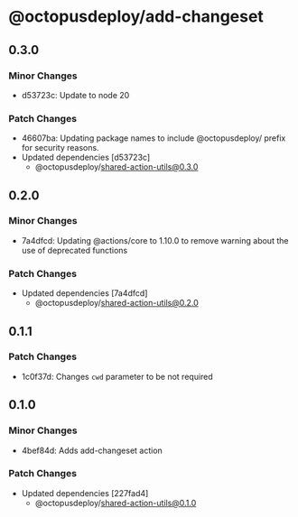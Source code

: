 # @octopusdeploy/add-changeset

## 0.3.0

### Minor Changes

-   d53723c: Update to node 20

### Patch Changes

-   46607ba: Updating package names to include @octopusdeploy/ prefix for security reasons.
-   Updated dependencies [d53723c]
    -   @octopusdeploy/shared-action-utils@0.3.0

## 0.2.0

### Minor Changes

-   7a4dfcd: Updating @actions/core to 1.10.0 to remove warning about the use of deprecated functions

### Patch Changes

-   Updated dependencies [7a4dfcd]
    -   @octopusdeploy/shared-action-utils@0.2.0

## 0.1.1

### Patch Changes

-   1c0f37d: Changes `cwd` parameter to be not required

## 0.1.0

### Minor Changes

-   4bef84d: Adds add-changeset action

### Patch Changes

-   Updated dependencies [227fad4]
    -   @octopusdeploy/shared-action-utils@0.1.0
